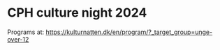# CPH culture night 2024

Programs at: <https://kulturnatten.dk/en/program/?_target_group=unge-over-12>


